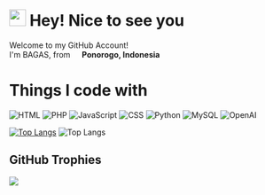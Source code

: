 <h1><img src="https://emojis.slackmojis.com/emojis/images/1531849430/4246/blob-sunglasses.gif?1531849430" width="30"/> Hey! Nice to see you</h1>

<p>Welcome to my GitHub Account! </br> I'm BAGAS, from <img src="https://cdn-icons-png.flaticon.com/512/6157/6157721.png" width="13"/> <b>Ponorogo, Indonesia</b>

# Things I code with
<p>
  <img alt="HTML" src="https://img.shields.io/badge/-HTML-E34F26?style=flat-square&logo=html5&logoColor=white" />
  <img alt="PHP" src="https://img.shields.io/badge/-PHP-777BB4?style=flat-square&logo=php&logoColor=white" />
  <img alt="JavaScript" src="https://img.shields.io/badge/-JavaScript-D3B32C?style=flat-square&logo=javascript&logoColor=white" />
  <img alt="CSS" src="https://img.shields.io/badge/-CSS-1572B6?style=flat-square&logo=css3&logoColor=white" />
  <img alt="Python" src="https://img.shields.io/badge/-Python-407AA9?style=flat-square&logo=python&logoColor=white" />
  <img alt="MySQL" src="https://img.shields.io/badge/-MySQL-42759C?style=flat-square&logo=mysql&logoColor=white" />
  <img alt="OpenAI" src="https://img.shields.io/badge/-OpenAI-229D79?style=flat-square&logo=openai&logoColor=white" />
</p>

[![Top Langs](https://github-readme-stats.vercel.app/api/top-langs/?username=bagasdouzun&layout=pie)](https://github.com/bagasdouzun/github-readme-stats)
![Top Langs](https://github-readme-stats.vercel.app/api/top-langs/?username=bagasdouzun&layout=compact)

## GitHub Trophies
![](https://github-profile-trophy.vercel.app/?username=bagasdouzun&theme=radical&no-frame=false&no-bg=true&margin-w=4)
